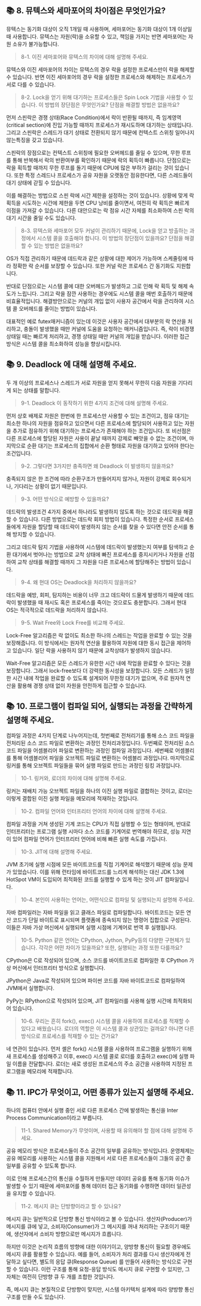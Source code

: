 ## 📚 8. 뮤텍스와 세마포어의 차이점은 무엇인가요?
뮤텍스는 동기화 대상이 오직 1개일 때 사용하며, 세마포어는 동기화 대상이 1개 이상일 때 사용합니다. 뮤텍스는 자원(락)을 소유할 수 있고, 책임을 가지는 반면 세마포어는 자원 소유가 불가능합니다.

> 8-1. 이진 세마포어와 뮤텍스의 차이에 대해 설명해 주세요.

뮤텍스와 이진 세마포어의 차이는 뮤텍스의 경우 락을 설정한 프로세스만이 락을 해제할 수 있습니다. 반면 이진 세마포어의 경우 락을 설정한 프로세스와 해제하는 프로세스가 서로 다를 수 있습니다.

> 8-2. Lock을 얻기 위해 대기하는 프로세스들은 Spin Lock 기법을 사용할 수 있습니다. 이 방법의 장단점은 무엇인가요? 단점을 해결할 방법은 없을까요?

먼저 스핀락은 경쟁 상태(Race Condition)에서 락이 반환될 때까지, 즉 임계영역(critical section)에 진입 가능할 때까지 프로세스가 재시도하며 대기하는 상태입니다. 그리고 스핀락은 스레드가 대기 상태로 전환되지 않기 때문에 컨텍스트 스위칭 일어나지 않는특징을 갖고 있습니다.

스핀락의 장점으로는 컨텍스트 스위칭에 필요한 오버헤드를 줄일 수 있으며, 무한 루프를 통해 반복해서 락의 반환여부를 확인하기 때문에 락의 획득이 빠릅니다. 단점으로는 락을 획득할 때까지 무한 루프를 돌기 때문에 CPU에 많은 부하가 걸리는 것이 있습니다. 또한 특정 스레드나 프로세스가 공유 자원을 오랫동안 점유한다면, 다른 스레드들이 대기 상태에 갇힐 수 있습니다.

이를 해결하는 방법으로 스핀 락에 시간 제한을 설정하는 것이 있습니다. 상황에 맞게 락 획득을 시도하는 시간에 제한을 두면 CPU 낭비를 줄이면서, 여전히 락 획득은 빠르게 이점을 가져갈 수 있습니다. 다른 대안으로는 락 점유 시간 자체를 최소화하여 스핀 락의 대기 시간을 줄일 수도 있습니다.

> 8-3. 뮤텍스와 세마포어 모두 커널이 관리하기 때문에, Lock을 얻고 방출하는 과정에서 시스템 콜을 호출해야 합니다. 이 방법의 장단점이 있을까요? 단점을 해결할 수 있는 방법은 없을까요?

OS가 직접 관리하기 때문에 데드락과 같은 상황에 대한 제어가 가능하며 스케줄링에 따라 정확한 락 순서를 보장할 수 있습니다. 또한 커널 락은 프로세스 간 동기화도 지원합니다.

반대로 단점으로는 시스템 콜에 대한 오버헤드가 발생하고 그로 인해 락 획득 및 해제 속도가 느립니다. 그리고 락을 잠깐 사용하는 경우에도 시스템 콜을 매번 호출하기 때문에 비효율적입니다. 해결방안으로는 커널의 개입 없이 사용자 공간에서 락을 관리하여 시스템 콜 오버헤드를 줄이는 방법이 있습니다. 

대표적인 예로 futex매커니즘이 있는데 이것은 사용자 공간에서 대부분의 락 연산을 처리하고, 충돌이 발생했을 때만 커널에 도움을 요청하는 매커니즘입니다. 즉, 락이 비경쟁 상태일 때는 빠르게 처리하고, 경쟁 상태일 때만 커널의 개입을 받습니다. 이러한 접근 방식은 시스템 콜을 최소화하여 성능을 향상시킵니다.

## 📚 9. Deadlock 에 대해 설명해 주세요.
두 개 이상의 프로세스나 스레드가 서로 자원을 얻지 못해서 무한히 다음 자원을 기다리게 되는 상태를 말합니다.

> 9-1. Deadlock 이 동작하기 위한 4가지 조건에 대해 설명해 주세요.

먼저 상호 배제로 자원은 한번에 한 프로세스만 사용할 수 있는 조건이고, 점유 대기는 최소한 하나의 자원을 점유하고 있으면서 다른 프로세스에 할당되어 사용하고 있는 자원을 추가로 점유하기 위해 대기하는 프로세스가 존재해야 하는 조건입니다. 또 비선점은 다른 프로세스에 할당된 자원은 사용이 끝날 때까지 강제로 빼앗을 수 없는 조건이며, 마지막으로 순환 대기는 프로세스의 집합에서 순환 형태로 자원을 대기하고 있어야 한다는 조건입니다.

> 9-2. 그렇다면 3가지만 충족하면 왜 Deadlock 이 발생하지 않을까요?

충족되지 않은 한 조건에 따라 순환구조가 만들어지지 않거나, 자원이 강제로 회수되거나, 기다리는 상황이 없기 때문입니다.

> 9-3. 어떤 방식으로 예방할 수 있을까요?

데드락의 발생조건 4가지 중에서 하나라도 발생하지 않도록 하는 것으로 데드락을 해결할 수 있습니다. 다른 방법으로는 데드락 회피 방법이 있습니다. 특정한 순서로 프로세스들에게 자원을 할당할 때 데드락이 발생하지 않는 순서를 찾을 수 있다면 안전 순서를 통해 방지할 수 있습니다. 

그리고 데드락 탐지 기법을 사용하여 시스템에 데드락이 발생했는지 여부를 탐색하고 순환 대기에서 벗어나는 방법으로 교착 상태에 빠진 프로세스를 중지시키거나 자원을 선점하여 교착 상태를 해결할 때까지 그 자원을 다른 프로세스에 할당해주는 방법이 있습니다.

> 9-4. 왜 현대 OS는 Deadlock을 처리하지 않을까요?

데드락을 예방, 회피, 탐지하는 비용이 너무 크고 데드락이 드물게 발생하기 때문에 데드락이 발생했을 때 재시도 혹은 프로세스를 죽이는 것으로도 충분합니다. 그래서 현대 OS는 적극적으로 데드락을 처리하지 않습니다.

> 9-5. Wait Free와 Lock Free를 비교해 주세요.

Lock-Free 알고리즘은 락 없이도 최소한 하나의 스레드는 작업을 완료할 수 있는 것을 보장해줍니다. 이 방식에서는 원자적 연산을 활용하여 자원에 대한 동시 접근을 제어하고 있습니다. 일단 락을 사용하지 않기 때문에 교착상태가 발생하지 않습니다.

Wait-Free 알고리즘은 모든 스레드가 유한한 시간 내에 작업을 완료할 수 있다는 것을 보장합니다. 그래서 lock-free보다 더 강력한 동시성을 보장합니다. 모든 스레드가 일정한 시간 내에 작업을 완료할 수 있도록 설계되어 무한정 대기가 없으며, 주로 원자적 연산을 활용해 경쟁 상태 없이 자원을 안전하게 접근할 수 있습니다.

## 📚 10. 프로그램이 컴파일 되어, 실행되는 과정을 간략하게 설명해 주세요.
컴파일 과정은 4가지 단계로 나누어지는데, 첫번째로 전처리기를 통해 소스 코드 파일을 전처리된 소스 코드 파일로 변환하는 과정인 전처리과정입니다. 두번째로 전처리된 소스 코드 파일을 어셈블리어 파일로 변환하는 과정인 컴파일 과정입니다. 세번째로 어셈블리를 통해 어셈블리어 파일을 오브젝트 파일로 변환하는 어셈블리 과정입니다. 마지막으로 링커를 통해 오브젝트 파일들을 묶어 실행 파일로 만드는 과정인 링킹 과정입니다.

> 10-1. 링커와, 로더의 차이에 대해 설명해 주세요.

링커는 재배치 가능 오브젝트 파일을 하나의 이진 실행 파일로 결합하는 것이고, 로더는 이렇게 결합된 이진 실행 파일을 메모리에 적재하는 것입니다.

> 10-2. 컴파일 언어와 인터프리터 언어의 차이에 대해 설명해 주세요.

컴파일 과정을 거쳐 생성된 기계 코드는 CPU가 직접 실행할 수 있는 형태이며, 반대로 인터프리터는 프로그램 실행 시마다 소스 코드를 기계어로 번역해야 하므로, 성능 지연이 있어 컴파일 언어가 인터프리터 언어에 비해 빠른 실행 속도를 가집니다. 

> 10-3. JIT에 대해 설명해 주세요.

JVM 초기에 실행 시점에 모든 바이트코드를 직접 기계어로 해석했기 때문에 성능 문제가 있었습니다. 이를 위해 런타임에 바이트코드를 느리게 해석하는 대신 JDK 1.3에 HotSpot VM이 도입되어 최적화된 코드를 실행할 수 있게 하는 것이 JIT 컴파일입니다. 

> 10-4. 본인이 사용하는 언어는, 어떤식으로 컴파일 및 실행되는지 설명해 주세요.

자바 컴파일러는 자바 파일을 읽고 클래스 파일로 컴파일합니다. 바이트코드는 모든 연산 코드가 단일 바이트로 표시되며 플랫폼에 종속되지 않는 명령어 집합으로 구성된다. 이들은 자바 가상 머신에서 실행되며 실행 시점에 기계어로 번역 후 실행됩니다.

> 10-5. Python 같은 언어는 CPython, Jython, PyPy등의 다양한 구현체가 있습니다. 각각은 어떤 차이가 있을까요? 또한, 실행되는 과정 또한 다를까요?

CPython은 C로 작성되어 있으며, 소스 코드를 바이트코드로 컴파일한 후 CPython 가상 머신에서 인터프리터 방식으로 실행합니다.

JPython은 Java로 작성되어 있으며 파이썬 코드를 자바 바이트코드로 컴파일하여 JVM에서 실행합니다.

PyPy는 RPython으로 작성되어 있으며, JIT 컴파일러를 사용해 실행 시간에 최적화되어 있습니다.

> 10-6. 우리는 흔히 fork(), exec() 시스템 콜을 사용하여 프로세스를 적재할 수 있다고 배웠습니다. 로더의 역할은 이 시스템 콜과 상관있는 걸까요? 아니면 다른 방식으로 프로세스를 적재할 수 있는 건가요?

네 연관이 있습니다. 먼저 셸은 fork() 시스템 콜을 사용하여 프로그램을 실행하기 위해 새 프로세스를 생성해주고 이후, exec() 시스템 콜로 로더를 호출하고 exec()에 실행 파일 이름을 전달합니다. 로더는 새로 생성된 프로세스의 주소 공간을 사용하여 지정된 프로그램을 메모리에 적재합니다.

## 📚 11. IPC가 무엇이고, 어떤 종류가 있는지 설명해 주세요.
하나의 컴퓨터 안에서 실행 중인 서로 다른 프로세스 간에 발생하는 통신을 Inter Process Communication이라고 부릅니다.

> 11-1. Shared Memory가 무엇이며, 사용할 때 유의해야 할 점에 대해 설명해 주세요.

공유 메모리 방식은 프로세스들이 주소 공간의 일부를 공유하는 방식입니다. 운영체제는 공유 메모리를 사용하는 시스템 콜을 지원해서 서로 다른 프로세스들이 그들의 공간 중 일부를 공유할 수 있도록 합니다.

이로 인해 프로세스간의 통신을 수월하게 만들지만 데이터 공유를 통해 동기화 이슈가 발생할 수 있기 때문에 세마포어를 통해 데이터 접근 동기화를 수행하면 데이터 일관성을 유지할 수 있습니다.

> 11-2. 메시지 큐는 단방향이라고 할 수 있나요?

메시지 큐는 일반적으로 단방향 통신 방식이라고 볼 수 있습니다. 생산자(Producer)가 메시지를 큐에 넣고, 소비자(Consumer)가 그 메시지를 꺼내 처리하는 구조이기 때문에, 생산자에서 소비자 방향으로만 메시지가 흐릅니다.

하지만 이것은 논리적 흐름의 방향에 대한 이야기이고, 양방향 통신이 필요할 경우에도 메시지 큐를 활용할 수 있습니다. 예를 들어, 소비자가 처리 결과를 다시 생산자에게 전달하고 싶다면, 별도의 응답 큐(Response Queue) 를 만들어 사용하는 방식으로 구현할 수 있습니다. 이런 구조를 통해 요청-응답 방식도 메시지 큐로 구현할 수 있지만, 그 자체는 여전히 단방향 큐 두 개를 조합한 것입니다.

즉, 메시지 큐는 본질적으로 단방향이 맞지만, 시스템 아키텍처 설계에 따라 양방향 통신 구조를 만들 수도 있습니다.
